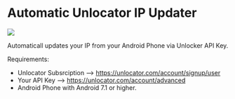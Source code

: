 # Automatic Unlocator IP Updater

![](https://github.com/ElryWeeb/Unlocator_DynIP_App/blob/main/Unlocator%20DNS/Resources/Images/logo.jpg)

Automaticall updates your IP from your Android Phone via Unlocker API Key.

Requirements: 
- Unlocator Subsrciption --> https://unlocator.com/account/signup/user
- Your API Key --> https://unlocator.com/account/advanced
- Android Phone with Android 7.1 or higher.
